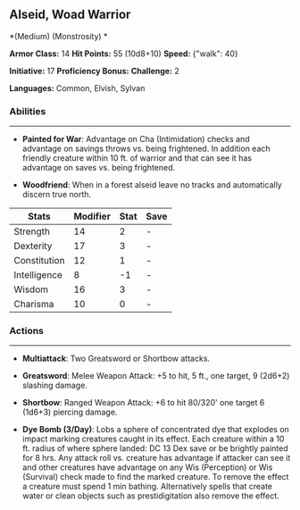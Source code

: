 ## Alseid, Woad Warrior
*(Medium) (Monstrosity) *

**Armor Class:** 14
**Hit Points:** 55 (10d8+10)
**Speed:** {"walk": 40}

**Initiative:** 17
**Proficiency Bonus:**
**Challenge:** 2

**Languages:** Common, Elvish, Sylvan

### Abilities
 --- 
- **Painted for War**: Advantage on Cha (Intimidation) checks and advantage on savings throws vs. being frightened. In addition each friendly creature within 10 ft. of warrior and that can see it has advantage on saves vs. being frightened.

- **Woodfriend**: When in a forest alseid leave no tracks and automatically discern true north.



| Stats | Modifier | Stat | Save
| ---- | ---- | ---- | ---- |
| Strength | 14 | 2 | - |
| Dexterity | 17 | 3 | - |
| Constitution | 12 | 1 | - |
| Intelligence | 8 | -1 | - |
| Wisdom | 16 | 3 | - |
| Charisma | 10 | 0 | - |

### Actions
 --- 
- **Multiattack**: Two Greatsword or Shortbow attacks.

- **Greatsword**: Melee Weapon Attack: +5 to hit, 5 ft., one target, 9 (2d6+2) slashing damage.

- **Shortbow**: Ranged Weapon Attack: +6 to hit 80/320' one target 6 (1d6+3) piercing damage.

- **Dye Bomb (3/Day)**: Lobs a sphere of concentrated dye that explodes on impact marking creatures caught in its effect. Each creature within a 10 ft. radius of where sphere landed: DC 13 Dex save or be brightly painted for 8 hrs. Any attack roll vs. creature has advantage if attacker can see it and other creatures have advantage on any Wis (Perception) or Wis (Survival) check made to find the marked creature. To remove the effect a creature must spend 1 min bathing. Alternatively spells that create water or clean objects such as prestidigitation also remove the effect.

